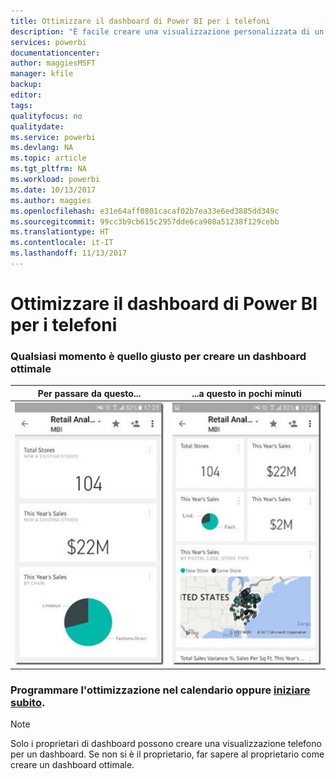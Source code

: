 ```yaml
---
title: Ottimizzare il dashboard di Power BI per i telefoni
description: "È facile creare una visualizzazione personalizzata di un dashboard in particolare per la visualizzazione nei telefoni cellulari. Prova adesso."
services: powerbi
documentationcenter: 
author: maggiesMSFT
manager: kfile
backup: 
editor: 
tags: 
qualityfocus: no
qualitydate: 
ms.service: powerbi
ms.devlang: NA
ms.topic: article
ms.tgt_pltfrm: NA
ms.workload: powerbi
ms.date: 10/13/2017
ms.author: maggies
ms.openlocfilehash: e31e64aff0801cacaf02b7ea33e6ed3885dd349c
ms.sourcegitcommit: 99cc3b9cb615c2957dde6ca908a51238f129cebb
ms.translationtype: HT
ms.contentlocale: it-IT
ms.lasthandoff: 11/13/2017
---
```

# <a name="optimize-power-bi-dashboard-for-phones"></a>Ottimizzare il dashboard di Power BI per i telefoni
### <a name="anytime-is-the-right-time-to-create-a-great-dashboard"></a>Qualsiasi momento è quello giusto per creare un dashboard ottimale
| **Per passare da questo...** | **...a questo in pochi minuti** |
|:---:|:---:|
| ![](media/mobile-apps-optimize-dashboard-phone-view/power-bi-phone-dashboard-not-optimized.png) |![](media/mobile-apps-optimize-dashboard-phone-view/power-bi-phone-dashboard-optimized.png) |

### <a name="book-some-time-on-your-calendar-or-start-optimizing-nowservice-create-dashboard-mobile-phone-viewmd"></a>Programmare l'ottimizzazione nel calendario oppure [iniziare subito](service-create-dashboard-mobile-phone-view.md).
> [!NOTE]
> Solo i proprietari di dashboard possono creare una visualizzazione telefono per un dashboard. Se non si è il proprietario, far sapere al proprietario come creare un dashboard ottimale.
> 
> 

